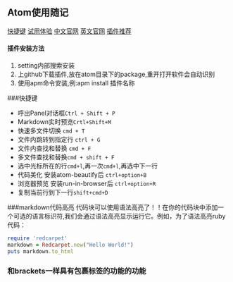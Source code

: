 ## Atom使用随记

[快捷键](http://m.blog.csdn.net/blog/bomess/45674649)
[试用体验](http://www.ituring.com.cn/article/72264)
[中文官网](https://atom-china.org/t/guan-fang-shou-ce-atom-ji-chu-shi-yong/62)
[英文官网](https://atom.io/docs/latest/getting-started-atom-basics)
[插件推荐](https://atom-china.org/t/fen-xiang-zi-ji-shou-ji-de-shi-yong-cha-jian/107)

#### 插件安装方法
1. setting内部搜索安装
2. 上github下载插件,放在atom目录下的package,重开打开软件会自动识别
3. 使用apm命令安装,例:apm install 插件名称

###快捷键
- 呼出Panel对话框`Ctrl + Shift + P`
- Markdown实时预览`Crtl+Shift+M`
- 快速多文件切换 `cmd + T`
- 文件内跳转到指定行 `ctrl + G`
- 文件内查找和替换 `cmd + F `
- 多文件查找和替换`cmd + shift + F`
- 选中光标所在的行`cmd+l`,再一次`cmd+l`,再选中下一行
- 代码美化 安装atom-beautify后 `ctrl+option+B`
- 浏览器预览 安装run-in-browser后 `ctrl+option+R`
- 复制当前行到下一行`shift+cmd+D`

###markdown代码高亮
代码块可以使用语法高亮了！！在你的代码块中添加一个可选的语言标识符,我们会通过语法高亮显示运行它。例如，为了语法高亮ruby代码：

```ruby
require 'redcarpet'
markdown = Redcarpet.new("Hello World!")
puts markdown.to_html
```

### 和brackets一样具有包裹标签的功能的功能
